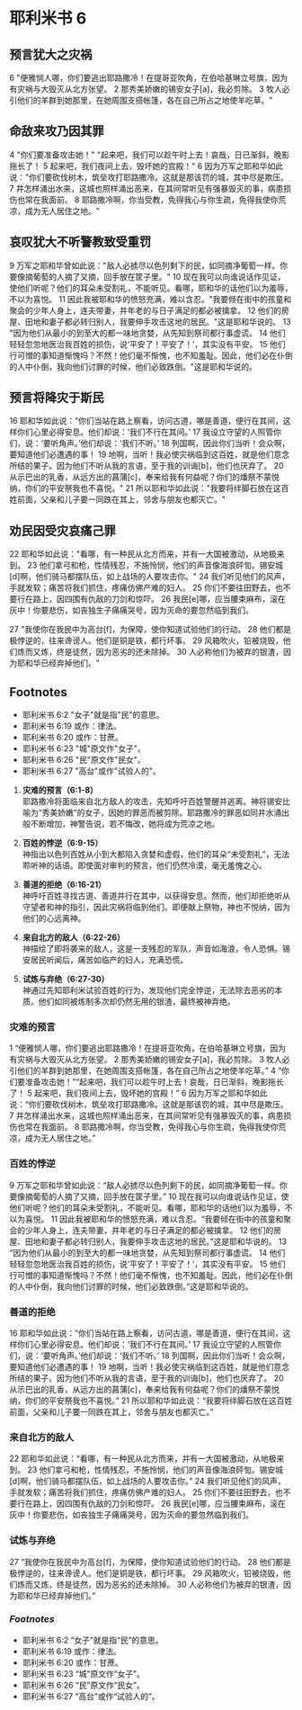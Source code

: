 # 耶利米书 6

## 预言犹大之灾祸
6 "便雅悯人哪，你们要逃出耶路撒冷！在提哥亚吹角，在伯哈基琳立号旗，因为有灾祸与大毁灭从北方张望。 2 那秀美娇嫩的锡安女子[a]，我必剪除。 3 牧人必引他们的羊群到她那里，在她周围支搭帐篷，各在自己所占之地使羊吃草。"

## 命敌来攻乃因其罪
4 "你们要准备攻击她！" "起来吧，我们可以趁午时上去！哀哉，日已渐斜，晚影拖长了！ 5 起来吧，我们夜间上去，毁坏她的宫殿！" 6 因为万军之耶和华如此说："你们要砍伐树木，筑垒攻打耶路撒冷。这就是那该罚的城，其中尽是欺压。 7 井怎样涌出水来，这城也照样涌出恶来，在其间常听见有强暴毁灭的事，病患损伤也常在我面前。 8 耶路撒冷啊，你当受教，免得我心与你生疏，免得我使你荒凉，成为无人居住之地。"

## 哀叹犹大不听警教致受重罚
9 万军之耶和华曾如此说："敌人必掳尽以色列剩下的民，如同摘净葡萄一样。你要像摘葡萄的人摘了又摘，回手放在筐子里。" 10 现在我可以向谁说话作见证，使他们听呢？他们的耳朵未受割礼，不能听见。看哪，耶和华的话他们以为羞辱，不以为喜悦。 11 因此我被耶和华的愤怒充满，难以含忍。"我要倾在街中的孩童和聚会的少年人身上，连夫带妻，并年老的与日子满足的都必被擒拿。 12 他们的房屋、田地和妻子都必转归别人，我要伸手攻击这地的居民。"这是耶和华说的。 13 "因为他们从最小的到至大的都一味地贪婪，从先知到祭司都行事虚谎。 14 他们轻轻忽忽地医治我百姓的损伤，说‘平安了！平安了！’，其实没有平安。 15 他们行可憎的事知道惭愧吗？不然！他们毫不惭愧，也不知羞耻。因此，他们必在仆倒的人中仆倒，我向他们讨罪的时候，他们必致跌倒。"这是耶和华说的。

## 预言将降灾于斯民
16 耶和华如此说："你们当站在路上察看，访问古道，哪是善道，便行在其间，这样你们心里必得安息。他们却说：‘我们不行在其间。’ 17 我设立守望的人照管你们，说：‘要听角声。’他们却说：‘我们不听。’ 18 列国啊，因此你们当听！会众啊，要知道他们必遭遇的事！ 19 地啊，当听！我必使灾祸临到这百姓，就是他们意念所结的果子。因为他们不听从我的言语，至于我的训诲[b]，他们也厌弃了。 20 从示巴出的乳香，从远方出的菖蒲[c]，奉来给我有何益呢？你们的燔祭不蒙悦纳，你们的平安祭我也不喜悦。" 21 所以耶和华如此说："我要将绊脚石放在这百姓前面，父亲和儿子要一同跌在其上，邻舍与朋友也都灭亡。"

## 劝民因受灾哀痛己罪
22 耶和华如此说："看哪，有一种民从北方而来，并有一大国被激动，从地极来到。 23 他们拿弓和枪，性情残忍，不施怜悯，他们的声音像海浪砰訇。锡安城[d]啊，他们骑马都摆队伍，如上战场的人要攻击你。" 24 我们听见他们的风声，手就发软；痛苦将我们抓住，疼痛仿佛产难的妇人。 25 你们不要往田野去，也不要行在路上，因四围有仇敌的刀剑和惊吓。 26 我民[e]哪，应当腰束麻布，滚在灰中！你要悲伤，如丧独生子痛痛哭号，因为灭命的要忽然临到我们。

27 "我使你在我民中为高台[f]，为保障，使你知道试验他们的行动。 28 他们都是极悖逆的，往来谗谤人。他们是铜是铁，都行坏事。 29 风箱吹火，铅被烧毁，他们炼而又炼，终是徒然，因为恶劣的还未除掉。 30 人必称他们为被弃的银渣，因为耶和华已经弃掉他们。"

## Footnotes
- 耶利米书 6:2 "女子"就是指"民"的意思。
- 耶利米书 6:19 或作：律法。
- 耶利米书 6:20 或作：甘蔗。
- 耶利米书 6:23 "城"原文作"女子"。
- 耶利米书 6:26 "民"原文作"民女"。
- 耶利米书 6:27 "高台"或作"试验人的"。

1. **灾难的预言（6:1-8）**  
   耶路撒冷将面临来自北方敌人的攻击，先知呼吁百姓警醒并逃离。神将锡安比喻为“秀美娇嫩”的女子，因她的罪恶而被剪除。耶路撒冷的罪恶如同井水涌出般不断增加，神警告说，若不悔改，她将成为荒凉之地。

2. **百姓的悖逆（6:9-15）**  
   神指出以色列百姓从小到大都陷入贪婪和虚假，他们的耳朵“未受割礼”，无法聆听神的话语。即使面对审判的预言，他们仍然冷漠，毫无羞愧之心。

3. **善道的拒绝（6:16-21）**  
   神呼吁百姓寻找古道、善道并行在其中，以获得安息。然而，他们却拒绝听从守望者和神的指引，因此灾祸将临到他们。即便献上祭物，神也不悦纳，因为他们的心远离神。

4. **来自北方的敌人（6:22-26）**  
   神描绘了即将袭来的敌人，这是一支残忍的军队，声音如海浪，令人恐惧。锡安居民听闻后，痛苦如临产的妇人，充满恐慌。

5. **试炼与弃绝（6:27-30）**  
   神通过先知耶利米试验百姓的行为，发现他们完全悖逆，无法除去恶劣的本质。他们如同被炼制多次却仍然无用的银渣，最终被神弃绝。

### 灾难的预言
1 “便雅悯人哪，你们要逃出耶路撒冷！在提哥亚吹角，在伯哈基琳立号旗，因为有灾祸与大毁灭从北方张望。 2 那秀美娇嫩的锡安女子[a]，我必剪除。 3 牧人必引他们的羊群到她那里，在她周围支搭帐篷，各在自己所占之地使羊吃草。” 4 “你们要准备攻击她！”“起来吧，我们可以趁午时上去！哀哉，日已渐斜，晚影拖长了！ 5 起来吧，我们夜间上去，毁坏她的宫殿！” 6 因为万军之耶和华如此说：“你们要砍伐树木，筑垒攻打耶路撒冷。这就是那该罚的城，其中尽是欺压。 7 井怎样涌出水来，这城也照样涌出恶来，在其间常听见有强暴毁灭的事，病患损伤也常在我面前。 8 耶路撒冷啊，你当受教，免得我心与你生疏，免得我使你荒凉，成为无人居住之地。”

### 百姓的悖逆
9 万军之耶和华曾如此说：“敌人必掳尽以色列剩下的民，如同摘净葡萄一样。你要像摘葡萄的人摘了又摘，回手放在筐子里。” 10 现在我可以向谁说话作见证，使他们听呢？他们的耳朵未受割礼，不能听见。看哪，耶和华的话他们以为羞辱，不以为喜悦。 11 因此我被耶和华的愤怒充满，难以含忍。“我要倾在街中的孩童和聚会的少年人身上，连夫带妻，并年老的与日子满足的都必被擒拿。 12 他们的房屋、田地和妻子都必转归别人，我要伸手攻击这地的居民。”这是耶和华说的。 13 “因为他们从最小的到至大的都一味地贪婪，从先知到祭司都行事虚谎。 14 他们轻轻忽忽地医治我百姓的损伤，说‘平安了！平安了！’，其实没有平安。 15 他们行可憎的事知道惭愧吗？不然！他们毫不惭愧，也不知羞耻。因此，他们必在仆倒的人中仆倒，我向他们讨罪的时候，他们必致跌倒。”这是耶和华说的。

### 善道的拒绝
16 耶和华如此说：“你们当站在路上察看，访问古道，哪是善道，便行在其间，这样你们心里必得安息。他们却说：‘我们不行在其间。’ 17 我设立守望的人照管你们，说：‘要听角声。’他们却说：‘我们不听。’ 18 列国啊，因此你们当听！会众啊，要知道他们必遭遇的事！ 19 地啊，当听！我必使灾祸临到这百姓，就是他们意念所结的果子。因为他们不听从我的言语，至于我的训诲[b]，他们也厌弃了。 20 从示巴出的乳香，从远方出的菖蒲[c]，奉来给我有何益呢？你们的燔祭不蒙悦纳，你们的平安祭我也不喜悦。” 21 所以耶和华如此说：“我要将绊脚石放在这百姓前面，父亲和儿子要一同跌在其上，邻舍与朋友也都灭亡。”

### 来自北方的敌人
22 耶和华如此说：“看哪，有一种民从北方而来，并有一大国被激动，从地极来到。 23 他们拿弓和枪，性情残忍，不施怜悯，他们的声音像海浪砰訇。锡安城[d]啊，他们骑马都摆队伍，如上战场的人要攻击你。” 24 我们听见他们的风声，手就发软；痛苦将我们抓住，疼痛仿佛产难的妇人。 25 你们不要往田野去，也不要行在路上，因四围有仇敌的刀剑和惊吓。 26 我民[e]哪，应当腰束麻布，滚在灰中！你要悲伤，如丧独生子痛痛哭号，因为灭命的要忽然临到我们。

### 试炼与弃绝
27 “我使你在我民中为高台[f]，为保障，使你知道试验他们的行动。 28 他们都是极悖逆的，往来谗谤人。他们是铜是铁，都行坏事。 29 风箱吹火，铅被烧毁，他们炼而又炼，终是徒然，因为恶劣的还未除掉。 30 人必称他们为被弃的银渣，因为耶和华已经弃掉他们。”

### *Footnotes*
- 耶利米书 6:2 “女子”就是指“民”的意思。
- 耶利米书 6:19 或作：律法。
- 耶利米书 6:20 或作：甘蔗。
- 耶利米书 6:23 “城”原文作“女子”。
- 耶利米书 6:26 “民”原文作“民女”。
- 耶利米书 6:27 “高台”或作“试验人的”。
